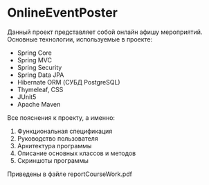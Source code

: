 # OnlineEventPoster
Данный проект представляет собой онлайн афишу мероприятий.
Основные технологии, используемые в проекте:
- Spring Core
- Spring MVC
- Spring Security
- Spring Data JPA
- Hibernate ORM (СУБД PostgreSQL)
- Thymeleaf, CSS
- JUnit5
- Apache Maven  

Все пояснения к проекту, а именно:

1. Функциональная спецификация  
2. Руководство пользователя
3. Архитектура программы    
4. Описание основных классов и методов
5. Скриншоты программы  

Приведены в файле reportCourseWork.pdf
